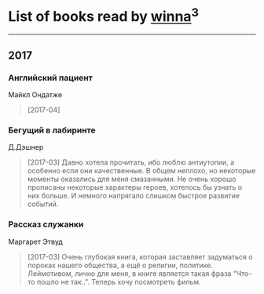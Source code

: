 # List of books read by [winna](http://vk.com/id37278708)<sup>3</sup>
---

## 2017

### Английский пациент
Майкл Ондатже
> [2017-04] 


### Бегущий в лабиринте
Д.Дэшнер
> [2017-03] Давно хотела прочитать, ибо люблю антиутопии, а особенно если они качественные. В общем неплохо, но некоторые моменты оказались для меня смазанными. Не очень хорошо прописаны некоторые характеры героев, хотелось бы узнать о них больше. И немного напрягало слишком быстрое развитие событий.


### Рассказ служанки
Маргарет Этвуд
> [2017-03] Очень глубокая книга, которая заставляет задуматься о пороках нашего общества, а ещё о религии, политике. Леймотивом, лично для меня, в книге является такая фраза "Что-то пошло не так..".  Теперь хочу посмотреть фильм.



